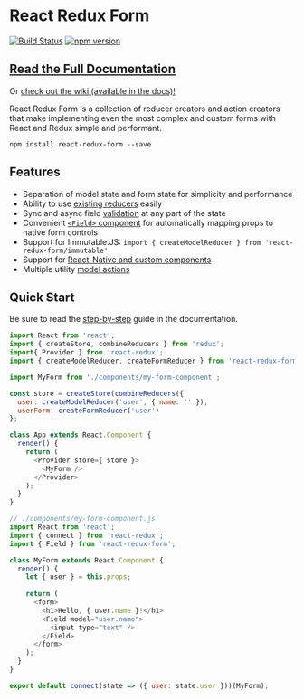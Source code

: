 # React Redux Form
[![Build Status](https://travis-ci.org/davidkpiano/react-redux-form.svg?branch=master)](https://travis-ci.org/davidkpiano/react-redux-form) [![npm version](https://badge.fury.io/js/react-redux-form.svg)](https://badge.fury.io/js/react-redux-form)

## [Read the Full Documentation](http://davidkpiano.github.io/react-redux-form)

Or [check out the wiki (available in the docs)!](https://github.com/davidkpiano/react-redux-form/wiki)

React Redux Form is a collection of reducer creators and action creators that make implementing even the most complex and custom forms with React and Redux simple and performant.

`npm install react-redux-form --save`

## Features

- Separation of model state and form state for simplicity and performance
- Ability to use [existing reducers](http://davidkpiano.github.io/react-redux-form/#/api/Guide:-Using-Existing-Reducers) easily
- Sync and async field [validation](http://davidkpiano.github.io/react-redux-form/#/api/Guide:-Validation) at any part of the state
- Convenient [`<Field>` component](http://davidkpiano.github.io/react-redux-form/#/api/API:-Field-Component) for automatically mapping props to native form controls
- Support for Immutable.JS: `import { createModelReducer } from 'react-redux-form/immutable'`
- Support for [React-Native and custom components](http://davidkpiano.github.io/react-redux-form/#/api/Guide:-React-Native-&-Custom-Components)
- Multiple utility [model actions](http://davidkpiano.github.io/react-redux-form/#/api/API:-Action-Thunk-Creators)

## Quick Start

Be sure to read the [step-by-step](http://davidkpiano.github.io/react-redux-form/#/api/Guide:-Step-by-Step) guide in the documentation.

```js
import React from 'react';
import { createStore, combineReducers } from 'redux';
import{ Provider } from 'react-redux';
import { createModelReducer, createFormReducer } from 'react-redux-form';

import MyForm from './components/my-form-component';

const store = createStore(combineReducers({
  user: createModelReducer('user', { name: '' }),
  userForm: createFormReducer('user')
};

class App extends React.Component {
  render() {
    return (
      <Provider store={ store }>
        <MyForm />
      </Provider>
    );
  }
}
```

```js
// ./components/my-form-component.js'
import React from 'react';
import { connect } from 'react-redux';
import { Field } from 'react-redux-form';

class MyForm extends React.Component {
  render() {
    let { user } = this.props;
    
    return (
      <form>
        <h1>Hello, { user.name }!</h1>
        <Field model="user.name">
          <input type="text" />
        </Field>
      </form>
    );
  }
}

export default connect(state => ({ user: state.user }))(MyForm);
```
